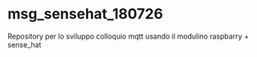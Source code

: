 # msg_sensehat_180726
Repository per lo sviluppo colloquio mqtt usando il modulino raspbarry + sense_hat
